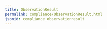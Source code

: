 ```yaml
---
title: ObservationResult
permalink: compliance/ObservationResult.html
jsonid: compliance_observationresult
---
```

